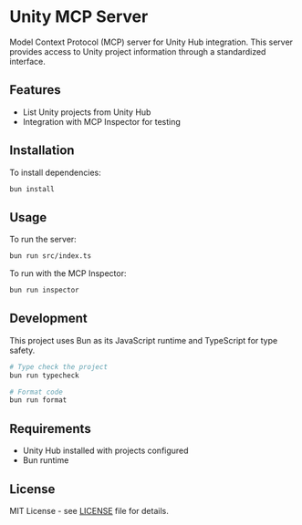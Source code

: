 # Unity MCP Server

Model Context Protocol (MCP) server for Unity Hub integration. This server provides access to Unity project information through a standardized interface.

## Features

- List Unity projects from Unity Hub
- Integration with MCP Inspector for testing

## Installation

To install dependencies:

```bash
bun install
```

## Usage

To run the server:

```bash
bun run src/index.ts
```

To run with the MCP Inspector:

```bash
bun run inspector
```

## Development

This project uses Bun as its JavaScript runtime and TypeScript for type safety.

```bash
# Type check the project
bun run typecheck

# Format code
bun run format
```

## Requirements

- Unity Hub installed with projects configured
- Bun runtime

## License

MIT License - see [LICENSE](LICENSE) file for details.
